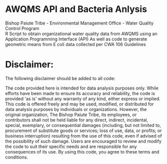 # AWQMS API and Bacteria Anlysis 
Bishop Paiute Tribe - Environmental Management Office - Water Quality Control Program                            
R Script to obtain organizational water quality data from AWQMS using an Application Programming Interface (API) 
As well as code to generate geometric means from E coli data collected per CWA 106 Guidelines                      

# Disclaimer:
The following disclaimer should be added to all code: 

The code provided here is intended for data analysis purposes only. While efforts have been made to ensure its accuracy and reliability, the code is provided 'as is' without any warranty of any kind, either express or implied. 
This code is offered freely and may be used, modified, or distributed for data analysis purposes by individuals or organizations. However, the original organization, The Bishop Paiute Tribe, its employees, or contributors shall not be held liable for any direct, indirect, incidental, special, exemplary, or consequential damages (including, but not limited to, procurement of substitute goods or services; loss of use, data, or profits; or business interruption) resulting from the use of this code, even if advised of the possibility of such damage.
Users are encouraged to review and modify the code to suit their specific needs and are responsible for any consequences of its use.
By using this code, you agree to these terms and conditions.
